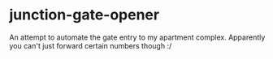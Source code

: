 # junction-gate-opener

An attempt to automate the gate entry to my apartment complex. Apparently you can't just forward certain numbers though :/
